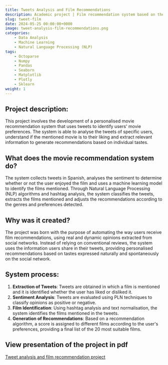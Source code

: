```yaml
---
title: Tweets Analysis and Film Recommendations
description: Academic project | Film recommendation system based on the extraction and analysis of tweets to identify film preferences.
slug: tweet-film
date: 2024-05-25 00:00:00+0000
image: tweet-analysis-film-recommendations.png
categories:
    - Data Analysis
    - Machine Learning
    - Natural Language Processing (NLP)
tags:
    - Octoparse
    - Numpy
    - Pandas
    - Seaborn
    - Matplotlib
    - Plotly
    - Sklearn
weight: 1
---
```

## Project description:
This project involves the development of a personalised movie recommendation system that uses tweets to identify users' movie preferences. The system is able to analyse the tweets of specific users, understand if the mentioned movie is to their liking and extract relevant information to generate recommendations based on individual tastes.

## What does the movie recommendation system do?
The system collects tweets in Spanish, analyses the sentiment to determine whether or not the user enjoyed the film and uses a machine learning model to identify the films mentioned. Through Natural Language Processing (NLP) algorithms and hashtag analysis, the system classifies the tweets, extracts the films mentioned and adjusts the recommendations according to the genres and preferences detected.

## Why was it created?
The project was born with the purpose of automating the way users receive film recommendations, using real and dynamic opinions extracted from social networks. Instead of relying on conventional reviews, the system uses the information users share in their tweets, providing personalised recommendations based on tastes expressed naturally and spontaneously on the social network.

## System process:
1. **Extraction of Tweets**: Tweets are obtained in which a film is mentioned and it is identified whether the user has liked or disliked it.
2. **Sentiment Analysis**: Tweets are evaluated using PLN techniques to classify opinions as positive or negative.
3. **Film Identification**: Using hashtag analysis and text normalisation, the system identifies the films mentioned in the tweets.
4. **Generation of Recommendations**: Based on a recommendation algorithm, a score is assigned to different films according to the user's preferences, providing a final list of the 20 most suitable films.

## View presentation of the project in pdf
[Tweet analysis and film recommendation project](/presentacion-resultados.pdf)